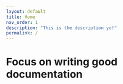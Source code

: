 ```yaml
---
layout: default
title: Home
nav_order: 1
description: "This is the description yo!"
permalink: /
---
```


# Focus on writing good documentation
